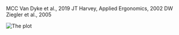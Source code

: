 MCC Van Dyke et al., 2019
JT Harvey, Applied Ergonomics, 2002
DW Ziegler et al., 2005

![The plot](/Users/kenialopez/Documents/CS_Assignment/your_plot.png)
